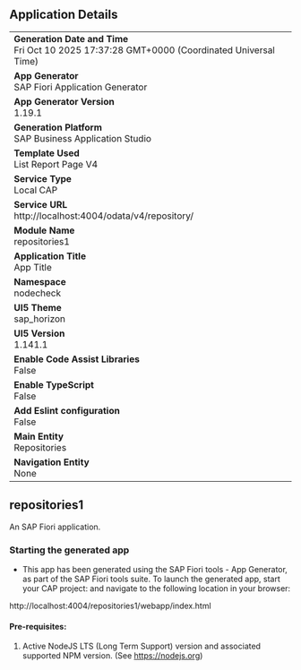 ## Application Details
|               |
| ------------- |
|**Generation Date and Time**<br>Fri Oct 10 2025 17:37:28 GMT+0000 (Coordinated Universal Time)|
|**App Generator**<br>SAP Fiori Application Generator|
|**App Generator Version**<br>1.19.1|
|**Generation Platform**<br>SAP Business Application Studio|
|**Template Used**<br>List Report Page V4|
|**Service Type**<br>Local CAP|
|**Service URL**<br>http://localhost:4004/odata/v4/repository/|
|**Module Name**<br>repositories1|
|**Application Title**<br>App Title|
|**Namespace**<br>nodecheck|
|**UI5 Theme**<br>sap_horizon|
|**UI5 Version**<br>1.141.1|
|**Enable Code Assist Libraries**<br>False|
|**Enable TypeScript**<br>False|
|**Add Eslint configuration**<br>False|
|**Main Entity**<br>Repositories|
|**Navigation Entity**<br>None|

## repositories1

An SAP Fiori application.

### Starting the generated app

-   This app has been generated using the SAP Fiori tools - App Generator, as part of the SAP Fiori tools suite.  To launch the generated app, start your CAP project:  and navigate to the following location in your browser:

http://localhost:4004/repositories1/webapp/index.html

#### Pre-requisites:

1. Active NodeJS LTS (Long Term Support) version and associated supported NPM version.  (See https://nodejs.org)


